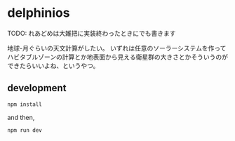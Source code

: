 # delphinios

TODO: れあどめは大雑把に実装終わったときにでも書きます

地球-月ぐらいの天文計算がしたい。
いずれは任意のソーラーシステムを作ってハビタブルゾーンの計算とか地表面から見える衛星群の大きさとかそういうのができたらいいよね、というやつ。

## development

```console
npm install
```

and then,

```console
npm run dev
```
